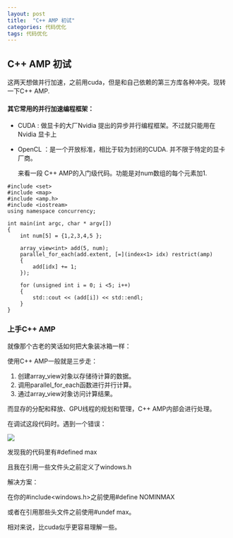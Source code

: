 ```yaml
---
layout: post
title:  "C++ AMP 初试"
categories: 代码优化
tags: 代码优化
---
```


## C++ AMP 初试

这两天想做并行加速，之前用cuda，但是和自己依赖的第三方库各种冲突。现转一下C++ AMP.

#### 其它常用的并行加速编程框架：

- CUDA : 做显卡的大厂Nvidia 提出的异步并行编程框架。不过就只能用在Nvidia 显卡上

- OpenCL ：是一个开放标准，相比于较为封闭的CUDA. 并不限于特定的显卡厂商。

  

  来看一段 C++ AMP的入门级代码。功能是对num数组的每个元素加1.

```
#include <set>
#include <map>
#include <amp.h> 
#include <iostream> 
using namespace concurrency;

int main(int argc, char * argv[])
{
	int num[5] = {1,2,3,4,5 };

	array_view<int> add(5, num);
	parallel_for_each(add.extent, [=](index<1> idx) restrict(amp)
	{
		add[idx] += 1;
	});

	for (unsigned int i = 0; i <5; i++)
	{
		std::cout << (add[i]) << std::endl;
	}
}

```

### 上手C++ AMP

就像那个古老的笑话如何把大象装冰箱一样：

 使用C++ AMP一般就是三步走：

1. 创建array_view对象以存储待计算的数据。
2. 调用parallel_for_each函数进行并行计算。
3. 通过array_view对象访问计算结果。

而显存的分配和释放、GPU线程的规划和管理，C++ AMP内部会进行处理。

在调试这段代码时。遇到一个错误：

![](https://i.loli.net/2018/10/23/5bced45f537ad.png)

发现我的代码里有#defined max

且我在引用一些文件头之前定义了windows.h

解决方案：

 在你的#include<windows.h>之前使用#define NOMINMAX

或者在引用那些头文件之前使用#undef max。

相对来说，比cuda似乎更容易理解一些。



